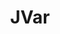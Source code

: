 ---
layout: top
title: JVar
description: JVar (Japan Variation Database) composed of two parts, Short Genetic Variation (JVar-SNP) and Structural Variation (JVar-SV).
category: jvar
lang: en
---